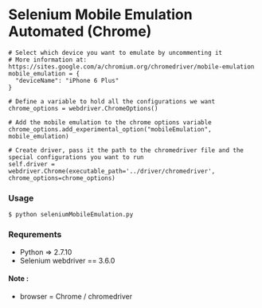 # Selenium Mobile Emulation Automated (Chrome)
```
# Select which device you want to emulate by uncommenting it
# More information at: https://sites.google.com/a/chromium.org/chromedriver/mobile-emulation
mobile_emulation = {
  "deviceName": "iPhone 6 Plus"
}

# Define a variable to hold all the configurations we want
chrome_options = webdriver.ChromeOptions()

# Add the mobile emulation to the chrome options variable
chrome_options.add_experimental_option("mobileEmulation", mobile_emulation)

# Create driver, pass it the path to the chromedriver file and the special configurations you want to run
self.driver = webdriver.Chrome(executable_path='../driver/chromedriver', chrome_options=chrome_options)
```

### Usage
```
$ python seleniumMobileEmulation.py
```

### Requrements
- Python => 2.7.10
- Selenium webdriver == 3.6.0

#### Note :
- browser = Chrome / chromedriver
